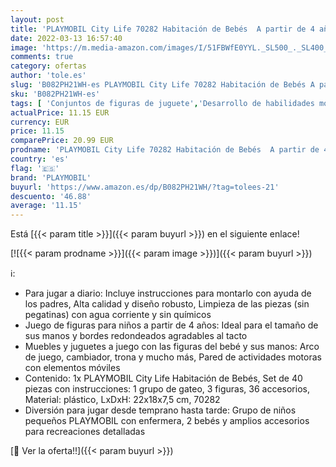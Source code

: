 ```yaml
---
layout: post
title: 'PLAYMOBIL City Life 70282 Habitación de Bebés  A partir de 4 años'
date: 2022-03-13 16:57:40
image: 'https://m.media-amazon.com/images/I/51FBWfE0YYL._SL500_._SL400_.jpg'
comments: true
category: ofertas
author: 'tole.es'
slug: 'B082PH21WH-es PLAYMOBIL City Life 70282 Habitación de Bebés A partir de...'
sku: 'B082PH21WH-es'
tags: [ 'Conjuntos de figuras de juguete','Desarrollo de habilidades motoras','Juguetes','Juguetes para Bebés y primera infancia','Juguetes y juegos','Muñecos y figuras','playmobil', ]
actualPrice: 11.15 EUR
currency: EUR
price: 11.15
comparePrice: 20.99 EUR
prodname: 'PLAYMOBIL City Life 70282 Habitación de Bebés  A partir de 4 años'
country: 'es'
flag: '🇪🇸'
brand: 'PLAYMOBIL'
buyurl: 'https://www.amazon.es/dp/B082PH21WH/?tag=tolees-21'
descuento: '46.88'
average: '11.15'
---
```


Está [{{< param title >}}]({{< param buyurl >}}) en el siguiente enlace!

[![{{< param prodname >}}]({{< param image >}})]({{< param buyurl >}})

ℹ️:

- Para jugar a diario: Incluye instrucciones para montarlo con ayuda de los padres, Alta calidad y diseño robusto, Limpieza de las piezas (sin pegatinas) con agua corriente y sin químicos
- Juego de figuras para niños a partir de 4 años: Ideal para el tamaño de sus manos y bordes redondeados agradables al tacto
- Muebles y juguetes a juego con las figuras del bebé y sus manos: Arco de juego, cambiador, trona y mucho más, Pared de actividades motoras con elementos móviles
- Contenido: 1x PLAYMOBIL City Life Habitación de Bebés, Set de 40 piezas con instrucciones: 1 grupo de gateo, 3 figuras, 36 accesorios, Material: plástico, LxDxH: 22x18x7,5 cm, 70282
- Diversión para jugar desde temprano hasta tarde: Grupo de niños pequeños PLAYMOBIL con enfermera, 2 bebés y amplios accesorios para recreaciones detalladas

[🛒 Ver la oferta!!]({{< param buyurl >}})
